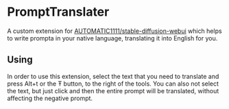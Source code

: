 # PromptTranslater

A custom extension for [AUTOMATIC1111/stable-diffusion-webui](https://github.com/AUTOMATIC1111/stable-diffusion-webui) which helps to write prompta in your native language, translating it into English for you.

## Using

In order to use this extension, select the text that you need to translate and press Alt+t or the Ŧ button, to the right of the tools. You can also not select the text, but just click and then the entire prompt will be translated, without affecting the negative prompt.
